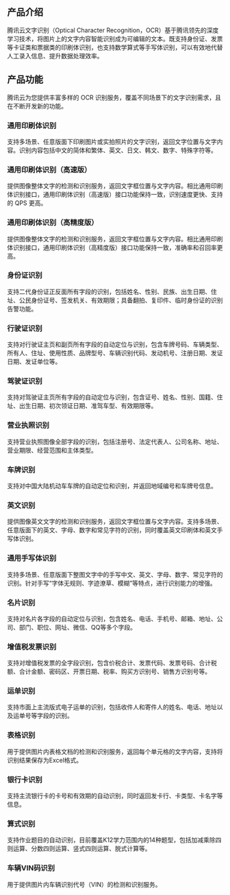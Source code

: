 
## 产品介绍
腾讯云文字识别（Optical Character Recognition，OCR）基于腾讯领先的深度学习技术，将图片上的文字内容智能识别成为可编辑的文本。既支持身份证、发票等卡证类和票据类的印刷体识别，也支持数学算式等手写体识别，可以有效地代替人工录入信息、提升数据处理效率。

## 产品功能

腾讯云为您提供丰富多样的 OCR 识别服务，覆盖不同场景下的文字识别需求，且在不断开发新的功能。

### 通用印刷体识别

支持多场景、任意版面下印刷图片或实拍照片的文字识别，返回文字位置与文字内容。识别内容包括中文的简体和繁体、英文、日文、韩文、数字、特殊字符等。

### 通用印刷体识别（高速版）

提供图像整体文字的检测和识别服务，返回文字框位置与文字内容。相比通用印刷体识别接口，通用印刷体识别（高速版）接口功能保持一致，识别速度更快、支持的 QPS 更高。

### 通用印刷体识别（高精度版）

提供图像整体文字的检测和识别服务，返回文字框位置与文字内容。相比通用印刷体识别接口，通用印刷体识别（高精度版）接口功能保持一致，准确率和召回率更高。

### 身份证识别

支持二代身份证正反面所有字段的识别，包括姓名、性别、民族、出生日期、住址、公民身份证号、签发机关、有效期限；具备翻拍、复印件、临时身份证的识别告警功能。

### 行驶证识别

支持对行驶证主页和副页所有字段的自动定位与识别，包含车牌号码、车辆类型、所有人、住址、使用性质、品牌型号、车辆识别代码、发动机号、注册日期、发证日期、发证单位等。

### 驾驶证识别

支持对驾驶证主页所有字段的自动定位与识别，包含证号、姓名、性别、国籍、住址、出生日期、初次领证日期、准驾车型、有效期限等。

### 营业执照识别

支持营业执照图像全部字段的识别，包括注册号、法定代表人、公司名称、地址、营业期限、经营范围和主体类型。

### 车牌识别

支持对中国大陆机动车车牌的自动定位和识别，并返回地域编号和车牌号信息。

### 英文识别

提供图像英文文字的检测和识别服务，返回文字框位置与文字内容。支持多场景、任意版面下的英文、字母、数字和常见字符的识别，同时覆盖英文印刷体和英文手写体识别。

### 通用手写体识别

支持多场景、任意版面下整图文字中的手写中文、英文、字母、数字、常见字符的识别。针对手写“字体无规则、字迹潦草、模糊”等特点，进行识别能力的增强。
### 名片识别
支持对名片各字段的自动定位与识别，包含姓名、电话、手机号、邮箱、地址、公司、部门、职位、网址、微信、QQ等多个字段。

### 增值税发票识别

支持对增值税发票的全字段识别，包含价税合计、发票代码、发票号码、合计税额、合计金额、密码区、开票日期、税率、购买方识别号、销售方识别号等。

### 运单识别

支持市面上主流版式电子运单的识别，包括收件人和寄件人的姓名、电话、地址以及运单号等字段的识别。

### 表格识别

用于提供图片内表格文档的检测和识别服务，返回每个单元格的文字内容，支持将识别结果保存为Excel格式。

### 银行卡识别

支持主流银行卡的卡号和有效期的自动识别，同时返回发卡行、卡类型、卡名字等信息。

### 算式识别

支持作业题目的自动识别，目前覆盖K12学力范围内的14种题型，包括加减乘除四则运算、分数四则运算、竖式四则运算、脱式计算等。

### 车辆VIN码识别

用于提供图片内车辆识别代号（VIN）的检测和识别服务。
